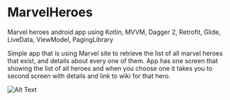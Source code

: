 # MarvelHeroes
Marvel heroes android app using Kotlin, MVVM, Dagger 2, Retrofit, Glide, LiveData, ViewModel, PagingLibrary

Simple app that is using Marvel site to retrieve the list of all marvel heroes that exist,
and details about every one of them. App has one screen that showing the list of all heroes and when you choose one 
it takes you to second screen with details and link to wiki for that hero. 

![Alt Text](https://firebasestorage.googleapis.com/v0/b/qwaiter-f1168.appspot.com/o/github%2Fmarvel.png?alt=media&token=f9844027-d8f9-47e9-87b9-e53c31ffe642)

